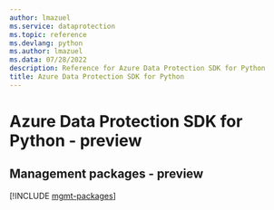 ```yaml
---
author: lmazuel
ms.service: dataprotection
ms.topic: reference
ms.devlang: python
ms.author: lmazuel
ms.data: 07/28/2022
description: Reference for Azure Data Protection SDK for Python
title: Azure Data Protection SDK for Python
---
```

# Azure Data Protection SDK for Python - preview

## Management packages - preview
[!INCLUDE [mgmt-packages](data-protection-mgmt-index.md)]